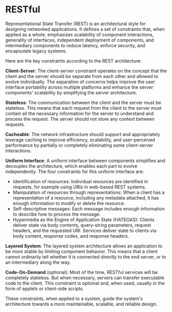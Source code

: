 # RESTful
Representational State Transfer (REST) is an architectural style for designing networked applications. It defines a set of constraints that, when applied as a whole, emphasizes scalability of component interactions, generality of interfaces, independent deployment of components, and intermediary components to reduce latency, enforce security, and encapsulate legacy systems.

Here are the key constraints according to the REST architecture:

**Client-Server**: The client-server constraint operates on the concept that the client and the server should be separate from each other and allowed to evolve individually. The separation of concerns helps improve the user interface portability across multiple platforms and enhance the server components' scalability by simplifying the server architecture.

**Stateless**: The communication between the client and the server must be stateless. This means that each request from the client to the server must contain all the necessary information for the server to understand and process the request. The server should not store any context between requests.

**Cacheable**: The network infrastructure should support and appropriately leverage caching to improve efficiency, scalability, and user-perceived performance by partially or completely eliminating some client-server interactions.

**Uniform Interface**: A uniform interface between components simplifies and decouples the architecture, which enables each part to evolve independently. The four constraints for this uniform interface are:

  - Identification of resources: Individual resources are identified in requests, for example using URIs in web-based REST systems.
  - Manipulation of resources through representations: When a client has a representation of a resource, including any metadata attached, it has enough information to modify or delete the resource.
  - Self-descriptive messages: Each message includes enough information to describe how to process the message.
  - Hypermedia as the Engine of Application State (HATEOAS): Clients deliver state via body contents, query-string parameters, request headers, and the requested URI. Services deliver state to clients via body content, response codes, and response headers.

**Layered System**: The layered system architecture allows an application to be more stable by limiting component behavior. This means that a client cannot ordinarily tell whether it is connected directly to the end server, or to an intermediary along the way.

**Code-On-Demand** (optional): Most of the time, RESTful services will be completely stateless. But when necessary, servers can transfer executable code to the client. This constraint is optional and, when used, usually in the form of applets or client-side scripts.

These constraints, when applied to a system, guide the system's architecture towards a more maintainable, scalable, and reliable design.


